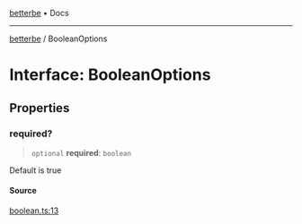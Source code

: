 [betterbe](../README.md) • Docs

---

[betterbe](../README.md) / BooleanOptions

# Interface: BooleanOptions

## Properties

### required?

> `optional` **required**: `boolean`

Default is true

#### Source

[boolean.ts:13](https://github.com/ericvera/betterbe/blob/main/src/boolean.ts#L13)
